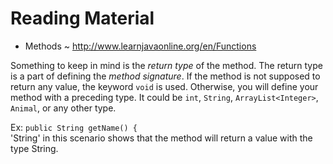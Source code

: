 # Reading Material

- Methods ~ http://www.learnjavaonline.org/en/Functions

Something to keep in mind is the _return type_ of the method. The return type is a part of defining the _method signature_.
If the method is not supposed to return any value, the keyword `void` is used. Otherwise, you will define your method with a preceding type. It could be `int`, `String`, `ArrayList<Integer>`, `Animal`, or any other type.

Ex: `public String getName() {` \
  'String' in this scenario shows that the method will return a value with the type String.
